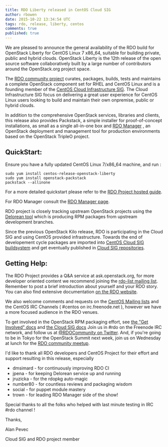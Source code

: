 ```yaml
---
title: RDO Liberty released in CentOS Cloud SIG
author: rbowen
date: 2015-10-22 13:34:54 UTC
tags: rdo, release, liberty, centos
comments: true
published: true
---
```


We are pleased to announce the general availability of the RDO build for
OpenStack Liberty for CentOS Linux 7 x86\_64, suitable for building
private, public and hybrid clouds. OpenStack Liberty is the 12th release of the open source software collaboratively built by a large number of
contributors around the OpenStack.org project space.

The [RDO community project](https://www.rdoproject.org/) curates,
packages, builds, tests and maintains a complete OpenStack component set
for RHEL and CentOS Linux and is a founding member of the [CentOS Cloud Infrastructure SIG](https://wiki.centos.org/SpecialInterestGroup/Cloud). The Cloud Infrastructure SIG focus on delivering a great user
experience for CentOS Linux users looking to build and maintain their
own onpremise, public or hybrid clouds.

In addition to the comprehensive OpenStack services, libraries and
clients, this release also provides Packstack, a simple installer for
proof-of-concept installations, as small as a single all-in-one box and
[RDO Manager](https://www.rdoproject.org/RDO-Manager) , an OpenStack
deployment and management tool for production environments based on the
OpenStack TripleO project.

## QuickStart:

Ensure you have a fully updated CentOS Linux 7/x86\_64 machine, and run :

	sudo yum install centos-release-openstack-liberty
	sudo yum install openstack-packstack
	packstack --allinone

For a more detailed quickstart please refer to the [RDO Project hosted
guide](https://www.rdoproject.org/QuickStart).

For RDO Manager consult the [RDO Manager page](https://www.rdoproject.org/RDO-Manager).

RDO project is closely tracking upstream OpenStack projects using the [Delorean tool](http://trunk.rdoproject.org/) which is producing RPM packages from upstream development
branches.

Since the previous OpenStack Kilo release, RDO is participating
in the Cloud SIG and using CentOS provided infrastructure.
Towards the end of developement cycle packages are imported into [CentOS Cloud SIG buildsystem](http://wiki.centos.org/HowTos/CommunityBuildSystem) and get eventually published in [Cloud SIG repositories](http://mirror.centos.org/centos/7/cloud/x86_64/).

## Getting Help:

The RDO Project provides a Q&A service at ask.openstack.org, for more
developer oriented content we recommend joining the [rdo-list mailing list](https://www.redhat.com/mailman/listinfo/rdo-list). Remember to post
a brief introduction about yourself and your RDO story.
You can also find extensive documentation [on the RDO website](https://www.rdoproject.org/Docs).	

We also welcome comments and requests on the [CentOS Mailing lists](https://lists.centos.org/) and the CentOS IRC Channels ( \#centos on
irc.freenode.net ), however we have a more focused audience in the RDO venues.

To get involved in the OpenStack RPM packaging effort, see [the "Get Involved" docs](https://www.rdoproject.org/Get_involved) and [the Cloud SIG docs](https://wiki.centos.org/SpecialInterestGroup/Cloud)  Join us in #rdo on the
Freenode IRC network, and follow us at [@RDOCommunity on Twitter](http://twitter.com/rdocommunity). And, if you're going to 
be in Tokyo for the OpenStack Summit next week, join us on Wednesday at
lunch for the [RDO community meetup](http://sched.co/4MYy).

I'd like to thank all RDO developers and CentOS Project for
their effort and support resulting in this release,
especially

* dmsimard - for continuously improving RDO CI
* jpena - for keeping Delorean service up and running
* jruzicka - for the rdopkg auto-magic
* number80 - for countless reviews and packaging wisdom
* social - for puppet module mastery
* trown - for leading RDO Manager side of the show!

Special thanks to all the folks who helped with last minute testing in
IRC \#rdo channel !

Thanks, 

Alan Pevec

Cloud SIG and RDO project member
